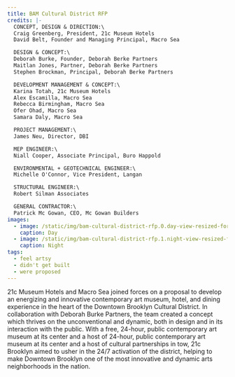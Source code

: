 ```yaml
---
title: BAM Cultural District RFP
credits: |-
  CONCEPT, DESIGN & DIRECTION:\
  Craig Greenberg, President, 21c Museum Hotels
  David Belt, Founder and Managing Principal, Macro Sea

  DESIGN & CONCEPT:\
  Deborah Burke, Founder, Deborah Berke Partners
  Maitlan Jones, Partner, Deborah Berke Partners
  Stephen Brockman, Principal, Deborah Berke Partners

  DEVELOPMENT MANAGEMENT & CONCEPT:\
  Karina Totah, 21c Museum Hotels
  Alex Escamilla, Macro Sea
  Rebecca Birmingham, Macro Sea
  Ofer Ohad, Macro Sea
  Samara Daly, Macro Sea

  PROJECT MANAGEMENT:\
  James Neu, Director, DBI

  MEP ENGINEER:\
  Niall Cooper, Associate Principal, Buro Happold

  ENVIRONMENTAL + GEOTECHNICAL ENGINEER:\
  Michelle O'Connor, Vice President, Langan

  STRUCTURAL ENGINEER:\
  Robert Silman Associates

  GENERAL CONTRACTOR:\
  Patrick Mc Gowan, CEO, Mc Gowan Builders
images:
  - image: /static/img/bam-cultural-district-rfp.0.day-view-resized-for-web.jpg
    caption: Day
  - image: /static/img/bam-cultural-district-rfp.1.night-view-resized-for-web.jpg
    caption: Night
tags:
  - feel artsy
  - didn't get built
  - were proposed
---
```

21c Museum Hotels and Macro Sea joined forces on a proposal to develop an energizing and innovative contemporary art museum, hotel, and dining experience in the heart of the Downtown Brooklyn Cultural District. In collaboration with Deborah Burke Partners, the team created a concept which thrives on the unconventional and dynamic, both in design and in its interaction with the public. With a free, 24-hour, public contemporary art museum at its center and a host of 24-hour, public contemporary art museum at its center and a host of cultural partnerships in tow, 21c Brooklyn aimed to usher in the 24/7 activation of the district, helping to make Downtown Brooklyn one of the most innovative and dynamic arts neighborhoods in the nation.